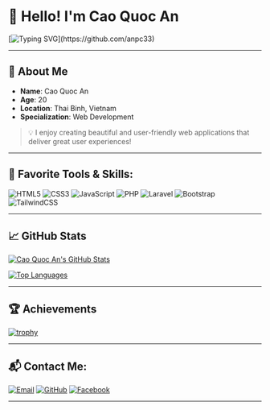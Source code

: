 # 👋 Hello! I'm Cao Quoc An  

[![Typing SVG](https://readme-typing-svg.herokuapp.com?font=Fira+Code&size=24&duration=4000&pause=500&color=2196F3&vCenter=true&width=600&lines=Passionate+About+Coding!;20+Years+Old+With+Love+For+Technology!)](https://github.com/anpc33)

---

## 🌟 About Me
- **Name**: Cao Quoc An  
- **Age**: 20  
- **Location**: Thai Binh, Vietnam  
- **Specialization**: Web Development  

> 💡 I enjoy creating beautiful and user-friendly web applications that deliver great user experiences!  

---

## 🔧 Favorite Tools & Skills:
![HTML5](https://img.shields.io/badge/-HTML5-E34F26?logo=html5&logoColor=white&style=for-the-badge)
![CSS3](https://img.shields.io/badge/-CSS3-1572B6?logo=css3&logoColor=white&style=for-the-badge)
![JavaScript](https://img.shields.io/badge/-JavaScript-F7DF1E?logo=javascript&logoColor=black&style=for-the-badge)
![PHP](https://img.shields.io/badge/-PHP-777BB4?logo=php&logoColor=white&style=for-the-badge)
![Laravel](https://img.shields.io/badge/-Laravel-FF2D20?logo=laravel&logoColor=white&style=for-the-badge)
![Bootstrap](https://img.shields.io/badge/-Bootstrap-563D7C?logo=bootstrap&logoColor=white&style=for-the-badge)
![TailwindCSS](https://img.shields.io/badge/-TailwindCSS-06B6D4?logo=tailwindcss&logoColor=white&style=for-the-badge)

---

## 📈 GitHub Stats
[![Cao Quoc An's GitHub Stats](https://github-readme-stats.vercel.app/api?username=anpc33&show_icons=true&theme=radical)](https://github.com/anpc33)

[![Top Languages](https://github-readme-stats.vercel.app/api/top-langs/?username=anpc33&layout=compact&theme=radical)](https://github.com/anpc33)

---

## 🏆 Achievements
[![trophy](https://github-profile-trophy.vercel.app/?username=anpc33&theme=gruvbox&row=1&column=7)](https://github.com/anpc33)

---

## 📬 Contact Me:
[![Email](https://img.shields.io/badge/-Email-D14836?logo=gmail&logoColor=white&style=for-the-badge)](mailto:ancqph51578@gmail.com)
[![GitHub](https://img.shields.io/badge/-GitHub-181717?logo=github&logoColor=white&style=for-the-badge)](https://github.com/anpc33)
[![Facebook](https://img.shields.io/badge/-Facebook-1877F2?logo=facebook&logoColor=white&style=for-the-badge)](https://facebook.com/shark.51578)

---


